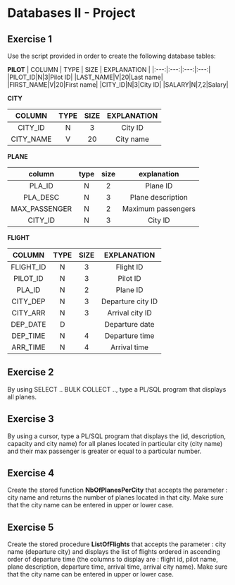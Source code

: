 # Databases II - Project

## Exercise 1
Use the script provided in order to create the following database tables: 
 
 
**PILOT**
| COLUMN | TYPE | SIZE | EXPLANATION |
|:---:|:---:|:---:|:---:|
|PILOT_ID|N|3|Pilot ID|
|LAST_NAME|V|20|Last name|
|FIRST_NAME|V|20|First name|
|CITY_ID|N|3|City ID|
|SALARY|N|7,2|Salary|


**CITY**


| COLUMN | TYPE | SIZE | EXPLANATION |
|:---:|:---:|:---:|:---:|
|CITY_ID|N|3|City ID|
|CITY_NAME|V|20|City name|


**PLANE**

| column | type | size | explanation |
|:---:|:---:|:---:|:---:|
|PLA_ID|N|2|Plane ID|
|PLA_DESC|N|3|Plane description|
|MAX_PASSENGER|N|2|Maximum passengers|
|CITY_ID|N|3|City ID|


**FLIGHT**

| COLUMN | TYPE | SIZE | EXPLANATION |
|:---:|:---:|:---:|:---:|
|FLIGHT_ID|N|3|Flight ID|
|PILOT_ID|N|3|Pilot ID|
|PLA_ID|N|2|Plane ID|
|CITY_DEP|N|3|Departure city ID|
|CITY_ARR|N|3|Arrival city ID|
|DEP_DATE|D||Departure date|
|DEP_TIME|N|4|Departure time|
|ARR_TIME|N|4|Arrival time|

## Exercise 2
By using SELECT .. BULK COLLECT .., type a PL/SQL program that displays all planes.

## Exercise 3  
By using a cursor, type a PL/SQL program that displays the (id, description, capacity 
and city name) for all planes located in particular city (city name) and their max 
passenger is greater or equal to a particular number. 

## Exercise 4
Create the stored function **NbOfPlanesPerCity** that accepts the parameter : city 
name and returns the number of planes located in that city. Make sure that the city name can be entered in upper or lower case.

## Exercise 5
Create the stored procedure **ListOfFlights** that accepts the parameter : city 
name (departure city) and displays the list of flights ordered  in ascending 
order of departure time (the columns to display are : flight id, pilot name, 
plane description, departure time, arrival time, arrival city name). Make sure that the city name can be entered in upper or lower case.
